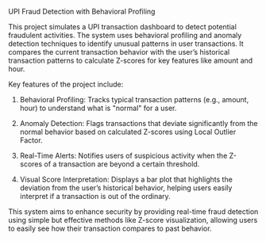 UPI Fraud Detection with Behavioral Profiling


This project simulates a UPI transaction dashboard to detect potential fraudulent activities. The system uses behavioral profiling and anomaly detection techniques to identify unusual patterns in user transactions. It compares the current transaction behavior with the user’s historical transaction patterns to calculate Z-scores for key features like amount and hour.

Key features of the project include:

1. Behavioral Profiling: Tracks typical transaction patterns (e.g., amount, hour) to understand what is "normal" for a user.

2. Anomaly Detection: Flags transactions that deviate significantly from the normal behavior based on calculated Z-scores using Local Outlier Factor. 

3. Real-Time Alerts: Notifies users of suspicious activity when the Z-scores of a transaction are beyond a certain threshold.

4. Visual Score Interpretation: Displays a bar plot that highlights the deviation from the user’s historical behavior, helping users easily interpret if a transaction is out of the ordinary.

This system aims to enhance security by providing real-time fraud detection using simple but effective methods like Z-score visualization, allowing users to easily see how their transaction compares to past behavior.
